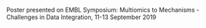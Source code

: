 Poster presented on EMBL Symposium: Multiomics to Mechanisms - Challenges in Data Integration, 11-13 September 2019